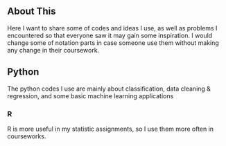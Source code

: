## About This
Here I want to share some of codes and ideas I use, as well as problems I encountered so that everyone saw it may gain some inspiration.
I would change some of notation parts in case someone use them without making any change in their coursework. 
## Python
The python codes I use are mainly about classification, data cleaning & regression, and some basic machine learning applications
### R
R is more useful in my statistic assignments, so I use them more often in courseworks.
